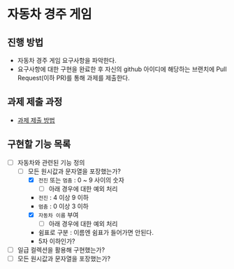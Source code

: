 # 자동차 경주 게임
## 진행 방법
* 자동차 경주 게임 요구사항을 파악한다.
* 요구사항에 대한 구현을 완료한 후 자신의 github 아이디에 해당하는 브랜치에 Pull Request(이하 PR)를 통해 과제를 제출한다.

## 과제 제출 과정
* [과제 제출 방법](https://github.com/next-step/nextstep-docs/tree/master/precourse)

## 구현할 기능 목록
- [ ] 자동차와 관련된 기능 정의
  - [ ] 모든 원시값과 문자열을 포장했는가?
    - [x] `전진` 또는 `멈춤` : 0 ~ 9 사이의 숫자
      - [ ] 아래 경우에 대한 예외 처리
    - `전진` : 4 이상 9 이하
    - `멈춤` : 0 이상 3 이하
    - [x] `자동차 이름` 부여
      - [ ] 아래 경우에 대한 예외 처리
    - 쉼표로 구분 : 이름엔 쉼표가 들어가면 안된다.
    - 5자 이하인가?
- [ ] 일급 컬렉션을 활용해 구현했는가?
- [ ] 모든 원시값과 문자열을 포장했는가?